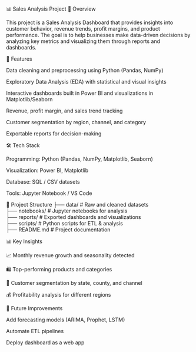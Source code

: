📊 Sales Analysis Project
📌 Overview

This project is a Sales Analysis Dashboard that provides insights into customer behavior, revenue trends, profit margins, and product performance.
The goal is to help businesses make data-driven decisions by analyzing key metrics and visualizing them through reports and dashboards.

🚀 Features

Data cleaning and preprocessing using Python (Pandas, NumPy)

Exploratory Data Analysis (EDA) with statistical and visual insights

Interactive dashboards built in Power BI and visualizations in Matplotlib/Seaborn

Revenue, profit margin, and sales trend tracking

Customer segmentation by region, channel, and category

Exportable reports for decision-making

🛠️ Tech Stack

Programming: Python (Pandas, NumPy, Matplotlib, Seaborn)

Visualization: Power BI, Matplotlib

Database: SQL / CSV datasets

Tools: Jupyter Notebook / VS Code

📂 Project Structure
├── data/                 # Raw and cleaned datasets  
├── notebooks/            # Jupyter notebooks for analysis  
├── reports/              # Exported dashboards and visualizations  
├── scripts/              # Python scripts for ETL & analysis  
├── README.md             # Project documentation  

📊 Key Insights

📈 Monthly revenue growth and seasonality detected

🛍️ Top-performing products and categories

👥 Customer segmentation by state, county, and channel

💰 Profitability analysis for different regions

📌 Future Improvements

Add forecasting models (ARIMA, Prophet, LSTM)

Automate ETL pipelines

Deploy dashboard as a web app
